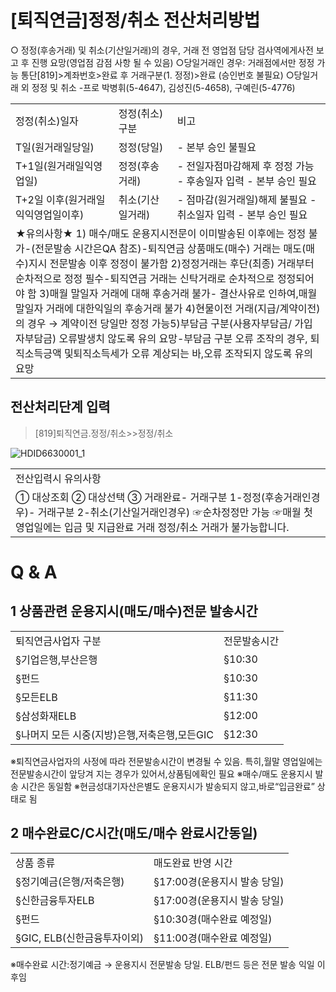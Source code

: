 # [퇴직연금]정정/취소 전산처리방법
○ 정정(후송거래) 및 취소(기산일거래)의 경우, 거래 전 영업점 담당 검사역에게사전 보고 후 진행 요망(영업점 감점 사항 될 수 있음)
○당일거래인 경우: 거래점에서만 정정 가능
통단[819]>계좌번호>완료 후 거래구분(1. 정정)>완료 (승인번호 불필요)
○당일거래 외 정정 및 취소
-프로 박병휘(5-4647), 김성진(5-4658), 구예린(5-4776)

<table><tbody><tr>
<td>
정정(취소)일자</td>
<td>
정정(취소) 구분</td>
<td>
비고</td></tr><tr>
<td>
T일(원거래일당일)</td>
<td>
정정(당일)</td>
<td>
- 본부 승인 불필요</td></tr><tr>
<td>
T+1일(원거래일익영업일)</td>
<td>
정정(후송거래)</td>
<td>- 전일자점마감해제 후 정정 가능
- 후송일자 입력
- 본부 승인 필요</td></tr><tr>
<td>
T+2일 이후(원거래일익익영업일이후)</td>
<td>
취소(기산일거래)</td>
<td>- 점마감(원거래일)해제 불필요
- 취소일자 입력
- 본부 승인 필요</td></tr><tr>
<td colspan="3">★유의사항★
1) 매수/매도 운용지시전문이 이미발송된 이후에는 정정 불가-(전문발송 시간은QA 참조)-퇴직연금 상품매도(매수) 거래는 매도(매수)지시 전문발송 이후 정정이 불가함
2)정정거래는 후단(최종) 거래부터 순차적으로 정정 필수-퇴직연금 거래는 신탁거래로 순차적으로 정정되어야 함
3)매월 말일자 거래에 대해 후송거래 불가- 결산사유로 인하여,매월 말일자 거래에 대한익일의 후송거래 불가
4)현물이전 거래(지급/계약이전)의 경우 → 계약이전 당일만 정정 가능5)부담금 구분(사용자부담금/ 가입자부담금) 오류발생치 않도록 유의 요망-부담금 구분 오류 조작의 경우, 퇴직소득긍액 및퇴직소득세가 오류 계상되는 바,오류 조작되지 않도록 유의 요망</td></tr></tbody>
</table>


## 전산처리단계 입력
> [819]퇴직연금.정정/취소>>정정/취소

![HDID6630001_1](HDID6630001_1.png)


<table><tbody><tr>
<td>
전산입력시 유의사항</td></tr><tr>
<td>① 대상조회
② 대상선택
③ 거래완료- 거래구분 1-정정(후송거래인경우)- 거래구분 2-취소(기산일거래인경우)
☞순차정정만 가능
☞매월 첫영업일에는 입금 및 지급완료 거래 정정/취소 거래가 불가능합니다.</td></tr></tbody>
</table>


# Q & A
## 1 상품관련 운용지시(매도/매수)전문 발송시간

<table><tbody><tr>
<td>
퇴직연금사업자 구분</td>
<td>
전문발송시간</td></tr><tr>
<td>
§기업은행,부산은행</td>
<td>
§10:30</td></tr><tr>
<td>
§펀드</td>
<td>
§10:30</td></tr><tr>
<td>
§모든ELB</td>
<td>
§11:30</td></tr><tr>
<td>
§삼성화재ELB</td>
<td>
§12:00</td></tr><tr>
<td>
§나머지 모든 시중(지방)은행,저축은행,모든GIC</td>
<td>
§12:30</td></tr></tbody>
</table>


※퇴직연금사업자의 사정에 따라 전문발송시간이 변경될 수 있음.
특히,월말
영업일에는전문발송시간이 앞당겨 지는 경우가 있어서,상품팀에확인 필요
※매수/매도 운용지시 발송 시간은 동일함
※현금성대기자산은별도 운용지시가 발송되지 않고,바로“입금완료”
상태로 됨
## 2 매수완료C/C시간(매도/매수 완료시간동일)

<table><tbody><tr>
<td>
상품 종류</td>
<td>
매도완료 반영 시간</td></tr><tr>
<td>
§정기예금(은행/저축은행)</td>
<td>
§17:00경(운용지시 발송 당일)</td></tr><tr>
<td>
§신한금융투자ELB</td>
<td>
§17:00경(운용지시 발송 당일)</td></tr><tr>
<td>
§펀드</td>
<td>
§10:30경(매수완료 예정일)</td></tr><tr>
<td>
§GIC, ELB(신한금융투자이외)</td>
<td>
§11:00경(매수완료 예정일)</td></tr></tbody>
</table>


※매수완료 시간:정기예금 → 운용지시 전문발송 당일. ELB/펀드 등은 전문 발송 익일 이후임
